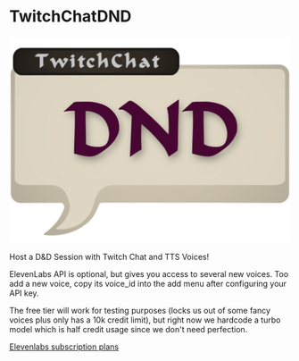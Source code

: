 # TwitchChatDND

![TwitchChat DND](images/logo.png)

Host a D&amp;D Session with Twitch Chat and TTS Voices!

ElevenLabs API is optional, but gives you access to several new voices.
Too add a new voice, copy its voice_id into the add menu after configuring your API key.

The free tier will work for testing purposes (locks us out of some fancy voices plus only has a 10k credit limit), but right now we hardcode a turbo model which is half credit usage since we don't need perfection.

[Elevenlabs subscription plans](https://try.elevenlabs.io/chatdnd)